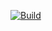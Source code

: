 [![Build](https://github.com/barakb/pr-approve-trigger/actions/workflows/build.yml/badge.svg)](https://github.com/barakb/pr-approve-trigger/actions/workflows/build.yml)
